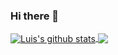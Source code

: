 ### Hi there 👋

<a href="https://github.com/Luis-C/github-readme-stats">
  <img align="center" src="https://github-readme-stats.vercel.app/api?username=Luis-C&show_icons=true&count_private=true&theme=onedark&line_height=36" alt="Luis's github stats" />
</a>
<a href="https://github.com/Luis-C/github-readme-stats">
  <img align="center" src="https://github-readme-stats.vercel.app/api/top-langs/?username=Luis-C&theme=onedark" />
</a>


<!--
**Luis-C/Luis-C** is a ✨ _special_ ✨ repository because its `README.md` (this file) appears on your GitHub profile.

Here are some ideas to get you started:

- 🔭 I’m currently working on ...
- 🌱 I’m currently learning ...
- 👯 I’m looking to collaborate on ...
- 🤔 I’m looking for help with ...
- 💬 Ask me about ...
- 📫 How to reach me: ...
- 😄 Pronouns: ...
- ⚡ Fun fact: ...
-->
